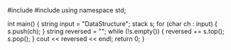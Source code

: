 #include <iostream>
#include <stack>
using namespace std;

int main() {
    string input = "DataStructure";
    stack<char> s;
    for (char ch : input) {
        s.push(ch);
    }
    string reversed = "";
    while (!s.empty()) {
        reversed += s.top();
        s.pop();
    }
    cout << reversed << endl;
    return 0;
}
